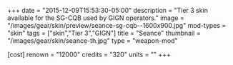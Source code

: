 +++
date = "2015-12-09T15:53:30-05:00"
description = "Tier 3 skin available for the SG-CQB used by GIGN operators."
image = "/images/gear/skin/preview/seance-sg-cqb--1600x900.jpg"
mod-types = "skin"
tags = ["skin","Tier 3","GIGN"]
title = "Seance"
thumbnail = "/images/gear/skin/seance-th.jpg"
type = "weapon-mod"

[cost]
  renown = "12000"
  credits = "320"
  units = ""
+++

